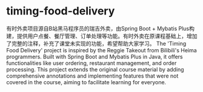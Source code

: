 # timing-food-delivery
有时外卖项目源自B站黑马程序员的瑞吉外卖，由Spring Boot + Mybatis Plus构建，提供用户点餐、餐厅管理、订单处理等功能。有时外卖在原课程基础上，增加了完整的注释，补充了课堂未实现的功能，希望帮助大家学习。
The 'Timing Food Delivery' project is inspired by the Reggie Takeout from Bilibili's Heima programmers. Built with Spring Boot and Mybatis Plus in Java, it offers functionalities like user ordering, restaurant management, and order processing. This project extends the original course material by adding comprehensive annotations and implementing features that were not covered in the course, aiming to facilitate learning for everyone.
